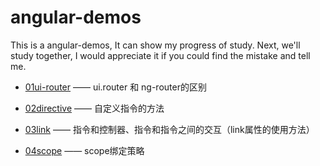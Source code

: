 # angular-demos
This is a angular-demos, It can show my progress of study. Next, we'll study together, I would appreciate it if you could find the mistake and tell me.

- [01ui-router](https://github.com/flyingpig2016/angular-demos/tree/master/01ui-router) —— ui.router 和 ng-router的区别

- [02directive](https://github.com/flyingpig2016/angular-demos/tree/master/02directive) —— 自定义指令的方法

- [03link](https://github.com/flyingpig2016/angular-demos/tree/master/03link) —— 指令和控制器、指令和指令之间的交互（link属性的使用方法）

- [04scope](https://github.com/flyingpig2016/angular-demos/tree/master/04scope) —— scope绑定策略
